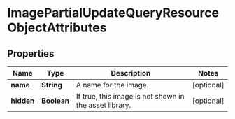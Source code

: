 # ImagePartialUpdateQueryResourceObjectAttributes

## Properties
Name | Type | Description | Notes
------------ | ------------- | ------------- | -------------
**name** | **String** | A name for the image. |  [optional]
**hidden** | **Boolean** | If true, this image is not shown in the asset library. |  [optional]

